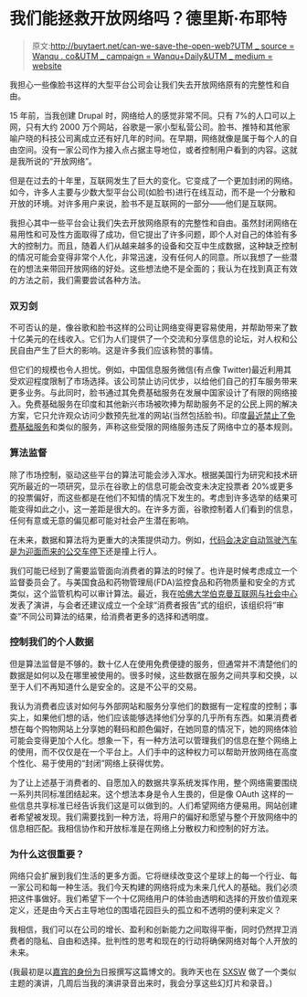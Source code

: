 # 我们能拯救开放网络吗？德里斯·布耶特

> 原文:[http://buytaert.net/can-we-save-the-open-web?UTM _ source = Wanqu . co&UTM _ campaign = Wanqu+Daily&UTM _ medium = website](http://buytaert.net/can-we-save-the-open-web?utm_source=wanqu.co&utm_campaign=Wanqu+Daily&utm_medium=website)

我担心一些像脸书这样的大型平台公司会让我们失去开放网络原有的完整性和自由。

15 年前，当我创建 Drupal 时，网络给人的感觉非常不同。只有 7%的人口可以上网，只有大约 2000 万个网站，谷歌是一家小型私营公司。脸书、推特和其他家喻户晓的科技公司离成立还有好几年的时间。在早期，网络就像是属于每个人的自由空间。没有一家公司作为接入点占据主导地位，或者控制用户看到的内容。这就是我所说的“开放网络”。

但是在过去的十年里，互联网发生了巨大的变化。它变成了一个更加封闭的网络。如今，许多人主要与少数大型平台公司(如脸书)进行在线互动，而不是一个分散和开放的环境。对许多用户来说，脸书不是互联网的一部分——他们是互联网。

我担心其中一些平台会让我们失去开放网络原有的完整性和自由。虽然封闭网络在易用性和可及性方面取得了成功，但它提出了许多问题，即个人对自己的体验有多大的控制力。而且，随着人们从越来越多的设备和交互中生成数据，这种缺乏控制的情况可能会变得非常个人化，非常迅速，没有任何人的同意。所以我想了一些潜在的想法来带回开放网络的好处。这些想法绝不是全面的；我认为在找到真正有效的方法之前，我们需要尝试各种方法。

### 双刃剑

不可否认的是，像谷歌和脸书这样的公司让网络变得更容易使用，并帮助带来了数十亿美元的在线收入。它们为人们提供了一个交流和分享信息的论坛，对人权和公民自由产生了巨大的影响。这是许多我们应该称赞的事情。

但它们的规模也令人担忧。例如，中国信息服务微信(有点像 Twitter)最近利用其受欢迎程度限制了市场选择。该公司禁止访问优步，以给他们自己的打车服务带来更多业务。与此同时，脸书通过其免费基础服务在发展中国家设计了有限的网络接入。免费基础服务在印度和其他新兴市场被吹捧为帮助服务不足的公民上网的解决方案，它只允许观众访问少数预先批准的网站(当然包括脸书)。印度[最近禁止了免费基础服务](https://mashable.com/2016/02/09/why-facebook-free-basics-failed-india/)和类似的服务，声称这些受限的网络服务违反了网络中立的基本规则。

### 算法监督

除了市场控制，驱动这些平台的算法可能会涉入浑水。根据美国行为研究和技术研究所最近的一项研究，显示在谷歌上的信息可能会改变未决定投票者 20%或更多的投票偏好，而这些都是在他们不知情的情况下发生的。考虑到许多选举的结果可能变得如此之小，这一差距是很大的。在许多方面，谷歌控制着人们看到的信息，任何有意或无意的偏见都可能对社会产生潜在影响。

在未来，数据和算法将为更重大的决策提供动力。例如，[代码会决定自动驾驶汽车是为迎面而来的公交车停下](https://www.reuters.com/article/us-google-selfdrivingcar-idUSKCN0W22DG)还是撞上行人。

我们可能已经到了需要监管面向消费者的算法的时候了。也许是时候考虑成立一个监督委员会了。与美国食品和药物管理局(FDA)监控食品和药物质量和安全的方式类似，这个监管机构可以审计算法。最近，我在[哈佛大学伯克曼互联网与社会中心](https://en.wikipedia.org/wiki/Berkman_Center_for_Internet_%26_Society)发表了演讲，与会者还建议成立一个全球“消费者报告”式的组织，该组织将“审查”不同公司算法的结果，给消费者更多的选择和透明度。

### 控制我们的个人数据

但是算法监督是不够的。数十亿人在使用免费便捷的服务，但通常并不清楚他们的数据是如何以及在哪里被使用的。很多时候，这些数据在服务之间共享和交换，以至于人们不再知道什么是安全的。这是不公平的交易。

我认为消费者应该对如何与外部网站和服务分享他们的数据有一定程度的控制；事实上，如果他们想的话，他们应该能够选择他们分享的几乎所有东西。如果消费者想在每个购物网站上分享她的鞋码和颜色偏好，在她同意的情况下，她的网络体验可能会变得更加个人化。想象一下，有一种方法可以管理我们的信息在整个网络上的使用，而不仅仅是在一个平台上。人们手中的这种权力可以帮助开放网络在高度个性化、易于使用的“封闭”网络上获得优势。

为了让上述基于消费者的、自愿加入的数据共享系统发挥作用，整个网络需要围绕一系列共同标准团结起来。这个想法本身是令人生畏的，但是像 OAuth 这样的一些信息共享标准已经告诉我们这是可以做到的。人们希望网络方便易用。网站创建者希望被发现。我们需要找到一种方法，将用户的偏好和愿望与整个开放网络中的信息相匹配。我相信协作和开放标准是在网络上分散权力和控制的好方法。

### 为什么这很重要？

网络只会扩展到我们生活的更多方面。它将继续改变这个星球上的每一个行业、每一家公司和每一种生活。我们今天构建的网络将成为未来几代人的基础。我们必须把这件事做好。我们希望下一个十亿网络用户的体验由透明和选择的开放价值观来定义，还是由今天占主导地位的围墙花园巨头的孤立和不透明的便利来定义？

我相信，我们可以在公司的增长、盈利和创新能力之间取得平衡，同时仍然捍卫消费者的隐私、自由和选择。批判性的思考和现在的行动将确保网络对每个人开放的未来。

(我最初是以[嘉宾的身份为](https://www.dailydot.com/via/can-we-save-open-web/)日报撰写这篇博文的。我昨天也在 [SXSW](https://en.wikipedia.org/wiki/South_by_Southwest) 做了一个类似主题的演讲，几周后当我的演讲录音出来时，我会分享这些幻灯片和录音。)